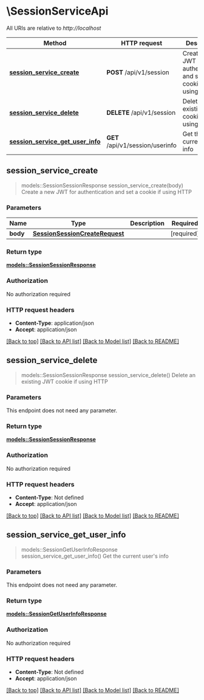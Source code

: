 # \SessionServiceApi

All URIs are relative to *http://localhost*

Method | HTTP request | Description
------------- | ------------- | -------------
[**session_service_create**](SessionServiceApi.md#session_service_create) | **POST** /api/v1/session | Create a new JWT for authentication and set a cookie if using HTTP
[**session_service_delete**](SessionServiceApi.md#session_service_delete) | **DELETE** /api/v1/session | Delete an existing JWT cookie if using HTTP
[**session_service_get_user_info**](SessionServiceApi.md#session_service_get_user_info) | **GET** /api/v1/session/userinfo | Get the current user's info



## session_service_create

> models::SessionSessionResponse session_service_create(body)
Create a new JWT for authentication and set a cookie if using HTTP

### Parameters


Name | Type | Description  | Required | Notes
------------- | ------------- | ------------- | ------------- | -------------
**body** | [**SessionSessionCreateRequest**](SessionSessionCreateRequest.md) |  | [required] |

### Return type

[**models::SessionSessionResponse**](sessionSessionResponse.md)

### Authorization

No authorization required

### HTTP request headers

- **Content-Type**: application/json
- **Accept**: application/json

[[Back to top]](#) [[Back to API list]](../README.md#documentation-for-api-endpoints) [[Back to Model list]](../README.md#documentation-for-models) [[Back to README]](../README.md)


## session_service_delete

> models::SessionSessionResponse session_service_delete()
Delete an existing JWT cookie if using HTTP

### Parameters

This endpoint does not need any parameter.

### Return type

[**models::SessionSessionResponse**](sessionSessionResponse.md)

### Authorization

No authorization required

### HTTP request headers

- **Content-Type**: Not defined
- **Accept**: application/json

[[Back to top]](#) [[Back to API list]](../README.md#documentation-for-api-endpoints) [[Back to Model list]](../README.md#documentation-for-models) [[Back to README]](../README.md)


## session_service_get_user_info

> models::SessionGetUserInfoResponse session_service_get_user_info()
Get the current user's info

### Parameters

This endpoint does not need any parameter.

### Return type

[**models::SessionGetUserInfoResponse**](sessionGetUserInfoResponse.md)

### Authorization

No authorization required

### HTTP request headers

- **Content-Type**: Not defined
- **Accept**: application/json

[[Back to top]](#) [[Back to API list]](../README.md#documentation-for-api-endpoints) [[Back to Model list]](../README.md#documentation-for-models) [[Back to README]](../README.md)

